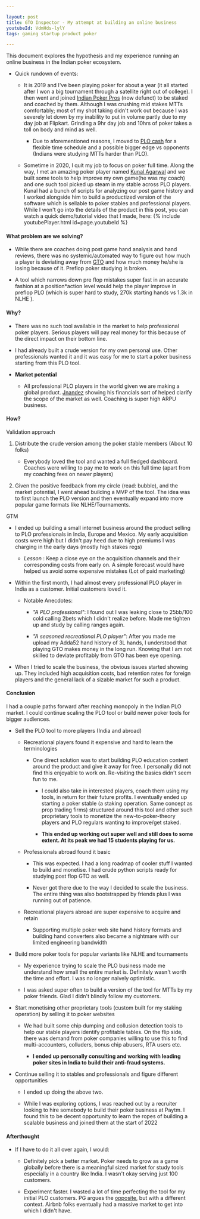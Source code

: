 ```yaml
---

layout: post
title: GTO Inspector - My attempt at building an online business
youtubeId: VdmHds-lylY
tags: gaming startup product poker

---
```


This document explores the hypothesis and my experience running an online business in the Indian poker ecosystem. 

- Quick rundown of events:

    - It is 2019 and I've been playing poker for about a year (it all started after I won a big tournament through a satellite right out of college). I then went and joined [Indian Poker Pros](https://www.indianpokerpros.com/) (now defunct) to be staked and coached by them. Although I was crushing mid stakes MTTs comfortably; most of my shot taking didn't work out because I was severely let down by my inability to put in volume partly due to my day job at Flipkart. Grinding a 9hr day job and 10hrs of poker takes a toll on body and mind as well. 

        - Due to aforementioned reasons, I moved to [PLO cash](https://www.pokernews.com/strategy/plo-poker-beginner-guide-pot-limit-omaha-23724.htm) for a flexible time schedule and a possible bigger edge vs opponents (Indians were studying MTTs harder than PLO).


    - Sometime in 2020, I quit my job to focus on poker full time. Along the way, I met an amazing poker player named [Kunal Agarwal](https://in.linkedin.com/in/kunal-agarwal-7b6a76162) and we built some tools to help improve my own game(he was my coach) and one such tool picked up steam in my stable across PLO players. Kunal had a bunch of scripts for analyzing our post game history and I worked alongside him to build a productized version of the software which is sellable to poker stables and professional players. While I won't go into the details of the product in this post, you can watch a quick demo/tutorial video that I made, here: {% include youtubePlayer.html id=page.youtubeId %}


#### What problem are we solving? 

- While there are coaches doing post game hand analysis and hand reviews, there was no systemic/automated way to figure out how much a player is deviating away from [GTO](https://upswingpoker.com/glossary/gto/) and how much money he/she is losing because of it. Preflop poker studying is broken. 

- A tool which narrows down pre flop mistakes super fast in an accurate fashion at a position*action level would help the player improve in preflop PLO (which is super hard to study, 270k starting hands vs 1.3k in NLHE ). 

#### Why?

- There was no such tool available in the market to help professional poker players. Serious players will pay real money for this because of the direct impact on their bottom line. 

- I had already built a crude version for my own personal use. Other professionals wanted it and it was easy for me to start a poker business starting from this PLO tool.  

- **Market potential**

    - All professional PLO players in the world given we are making a global product. [Jnandez](https://plomastermind.com/) showing his financials sort of helped clarify the scope of the market as well. Coaching is super high ARPU business. 
<!-- - This was the biggest mistake was made (in hindsight). The idea was to launch the PLO tool first and then build a poker learning universe around it. I underestimat -->


#### How? 

Validation approach

1. Distribute the crude version among the poker stable members (About 10 folks)

    - Everybody loved the tool and wanted a full fledged dashboard. Coaches were willing to pay me to work on this full time (apart from my coaching fees on newer players)

2. Given the positive feedback from my circle (read: bubble), and the market potential, I went ahead building a MVP of the tool. The idea was to first launch the PLO version and then eventually expand into more popular game formats like NLHE/Tournaments. 

GTM

- I ended up building a small internet business around the product selling to PLO professionals in India, Europe and Mexico. My early acquisition costs were high but I didn't pay heed due to high premiums I was charging in the early days (mostly high stakes regs)

    - *Lesson* : Keep a close eye on the acquisition channels and their corresponding costs from early on. A simple forecast would have helped us avoid some expensive mistakes (Lot of paid marketing)

- Within the first month, I had almost every professional PLO player in India as a customer. Initial customers loved it. 

    - Notable Anecdotes:
        - *"A  PLO professional"*: I found out I was leaking close to 25bb/100 cold calling 2bets which I didn't realize before. Made me tighten up and study by calling ranges again. 

        - *"A seasoned recreational PLO player"*: After you made me upload my Adda52 hand history of 3L hands, I understood that playing GTO makes money in the long run. Knowing that I am not skilled to deviate profitably from GTO has been eye opening. 

- When I tried to scale the business, the obvious issues started showing up. They included high acquisition costs, bad retention rates for foreign players and the general lack of a sizable market for such a product. 

#### Conclusion

I had a couple paths forward after reaching monopoly in the Indian PLO market. I could continue scaling the PLO tool or build newer poker tools for bigger audiences. 

- Sell the PLO tool to more players (India and abroad)

    -  Recreational players found it expensive and hard to learn the terminologies

        - One direct solution was to start building PLO education content around the product and give it away for free. I personally did not find this enjoyable to work on. Re-visiting the basics didn't seem fun to me.

            - I could also take in interested players, coach them using my tools, in return for their future profits. I eventually ended up starting a poker stable (a staking operation. Same concept as prop trading firms) structured around this tool and other such proprietary tools to monetize the new-to-poker-theory players and PLO regulars wanting to improve/get staked. 

            - <b>This ended up working out super well and still does to some extent. At its peak we had 15 students playing for us. </b>

    -  Professionals abroad found it basic

        - This was expected. I had a long roadmap of cooler stuff I wanted to build and monetise. I had crude python scripts ready for studying post flop GTO as well. 

        - Never got there due to the way I decided to scale the business.  The entire thing was also bootstrapped by friends plus I was running out of patience.

    - Recreational players abroad are super expensive to acquire and retain

        - Supporting multiple poker web site hand history formats and building hand converters also became a nightmare with our limited engineering bandwidth



- Build more poker tools for popular variants like NLHE and tournaments

    - My experience trying to scale the PLO business made me understand how small the entire market is. Definitely wasn't worth the time and effort. I was no longer naively optimistic.

    - I was asked super often to build a version of the tool for MTTs by my poker friends. Glad I didn't blindly follow my customers.   

- Start monetising other proprietary tools (custom built for my staking operation) by selling it to poker websites

    - We had built some chip dumping and collusion detection tools to help our stable players identify profitable tables. On the flip side, there was demand from poker companies willing to use this to find multi-accounters, colluders, bonus chip abusers, RTA users etc. 

        - <b>I ended up personally consulting and working with leading poker sites in India to build their anti-fraud systems.</b>

- Continue selling it to stables and professionals and figure different opportunities

    - I ended up doing the above two.

    - While I was exploring options, I was reached out by a recruiter looking to hire somebody to build their poker business at Paytm. I found this to be decent opportunity to learn the ropes of building a scalable business and joined them at the start of 2022


#### Afterthought

- If I have to do it all over again, I would:

    - Definitely pick a better market. Poker needs to grow as a game globally before there is a meaningful sized market for study tools especially in a country like India. I wasn't okay serving just 100 customers. 

    - Experiment faster. I wasted a lot of time perfecting the tool for my initial PLO customers.  PG argues the [opposite](http://paulgraham.com/ds.html), but with a different context. Airbnb folks eventually had a massive market to get into which I didn't have.
   
